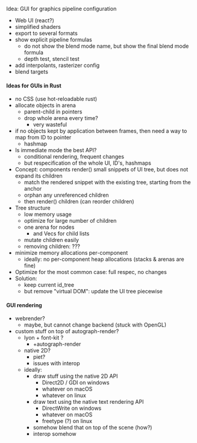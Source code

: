 Idea: GUI for graphics pipeline configuration

- Web UI (react?)
- simplified shaders
- export to several formats
- show explicit pipeline formulas
	- do not show the blend mode name, but show the final blend mode formula
	- depth test, stencil test
- add interpolants, rasterizer config
- blend targets

#### Ideas for GUIs in Rust
- no CSS (use hot-reloadable rust)
- allocate objects in arena
    - parent-child in pointers
    - drop whole arena every time?
        - very wasteful
- if no objects kept by application between frames, then need a way to map from ID to pointer
    - hashmap
- Is immediate mode the best API?
    - conditional rendering, frequent changes
    - but respecification of the whole UI, ID's, hashmaps
- Concept: components render() small snippets of UI tree, but does not expand its children
    - match the rendered snippet with the existing tree, starting from the anchor
    - orphan any unreferenced children
    - then render() children (can reorder children)
- Tree structure
    - low memory usage
    - optimize for large number of children
    - one arena for nodes
        - and Vecs for child lists
    - mutate children easily
    - removing children: ???
- minimize memory allocations per-component
    - ideally: no per-component heap allocations (stacks & arenas are fine)
- Optimize for the most common case: full respec, no changes
- Solution:
    - keep current id_tree
    - but remove "virtual DOM": update the UI tree piecewise

#### GUI rendering
- webrender?
    - maybe, but cannot change backend (stuck with OpenGL)
- custom stuff on top of autograph-render?
    - lyon + font-kit ?
        - +autograph-render
    - native 2D?
        - piet?
        - issues with interop
    - ideally: 
        - draw stuff using the native 2D API
            - Direct2D / GDI on windows
            - whatever on macOS
            - whatever on linux
        - draw text using the native text rendering API
            - DirectWrite on windows
            - whatever on macOS
            - freetype (?) on linux
        - somehow blend that on top of the scene (how?)
        - interop somehow 
